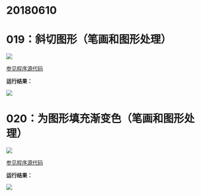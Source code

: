 # 20180610

# 019：斜切图形（笔画和图形处理）

<img src="http://image.renkaigis.com/keepcoding/2018061001.png">

<a href="https://github.com/renkaigis/KeepCoding/tree/master/2018/06/10" target="_blank">参见程序源代码</a>

**运行结果：**

<img src="http://image.renkaigis.com/keepcoding/2018061002.png">

# 020：为图形填充渐变色（笔画和图形处理）

<img src="http://image.renkaigis.com/keepcoding/2018061003.png">

<a href="https://github.com/renkaigis/KeepCoding/tree/master/2018/06/10" target="_blank">参见程序源代码</a>

**运行结果：**

<img src="http://image.renkaigis.com/keepcoding/2018061004.png">